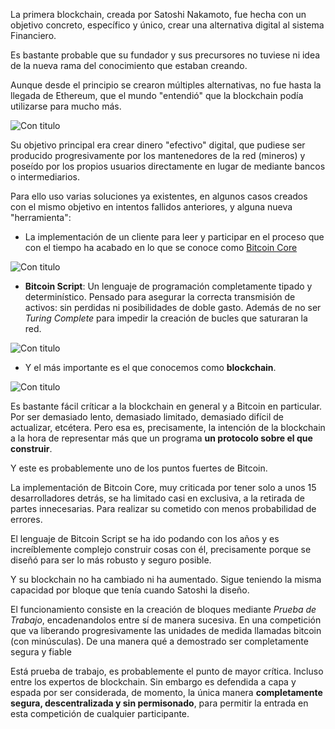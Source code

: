 La primera blockchain, creada por Satoshi Nakamoto, fue hecha con un objetivo concreto, específico y único, crear una alternativa digital al sistema Financiero.

Es bastante probable que su fundador y sus precursores no tuviese ni idea de la nueva rama del conocimiento que estaban creando.

Aunque desde el principio se crearon múltiples alternativas, no fue hasta la llegada de Ethereum, que el mundo "entendió" que la blockchain podía utilizarse para mucho más.

![Con titulo](pictures/BCconPoWvsBCconSC "De la capa 1 a la 1,5")

Su objetivo principal era crear dinero "efectivo" digital, que pudiese ser producido progresivamente por los mantenedores de la red (mineros) y poseído por los propios usuarios directamente en lugar de mediante bancos o intermediarios.

Para ello uso varias soluciones ya existentes, en algunos casos creados con el mismo objetivo en intentos fallidos anteriores, y alguna nueva "herramienta":

- La implementación de un cliente para leer y participar en el proceso que con el tiempo ha acabado en lo que se conoce como [Bitcoin Core](http://joedicastro.com)

![Con titulo](pictures/Bitcoin_Core "Implementación de Bitcoin Core")

- __Bitcoin Script__: Un lenguaje de programación completamente tipado y determinístico. Pensado para asegurar la correcta transmisión de activos: sin perdidas ni posibilidades de doble gasto. Además de no ser _Turing Complete_ para impedir la creación de bucles que saturaran la red.

![Con titulo](pictures/Bitcoin_Script "Bitcoin Script")

- Y el más importante es el que conocemos como __blockchain__.

![Con titulo](pictures/Diagrama_Blockchain "Cadena de Bloques de Bitcoin")

Es bastante fácil críticar a la blockchain en general y a Bitcoin en particular. Por ser demasiado lento, demasiado limitado, demasiado difícil de actualizar, etcétera. Pero esa es, precisamente, la intención de la blockchain a la hora de representar más que un programa __un protocolo sobre el que construir__.

Y este es probablemente uno de los puntos fuertes de Bitcoin.

La implementación de Bitcoin Core, muy criticada por tener solo a unos 15 desarrolladores detrás, se ha limitado casi en exclusiva, a la retirada de partes innecesarias. Para realizar su cometido con menos probabilidad de errores.

El lenguaje de Bitcoin Script se ha ido podando con los años y es increíblemente complejo construir cosas con él, precisamente porque se diseñó para ser lo más robusto y seguro posible.

Y su blockchain no ha cambiado ni ha aumentado. Sigue teniendo la misma capacidad por bloque que tenía cuando Satoshi la diseño.

El funcionamiento consiste en la creación de bloques mediante _Prueba de Trabajo_, encadenandolos entre sí de manera sucesiva. En una competición que va liberando progresivamente las unidades de medida llamadas bitcoin (con minúsculas). De una manera qué a demostrado ser completamente segura y fiable

Está prueba de trabajo, es probablemente el punto de mayor crítica. Incluso entre los expertos de blockchain. Sin embargo es defendida a capa y espada por ser considerada, de momento, la única manera __completamente segura, descentralizada y sin permisonado__, para permitir la entrada en esta competición de cualquier participante.
